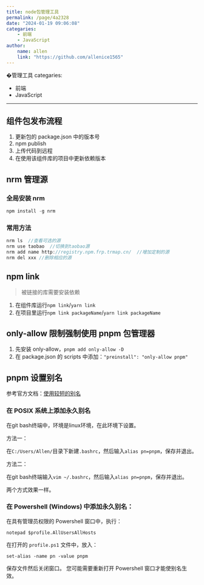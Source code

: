 ```yaml
---
title: node包管理工具
permalink: /page/4a2328
date: "2024-01-19 09:06:08"
categaries:
    - 前端
    - JavaScript
author:
    name: allen
    link: "https://github.com/allenice1565"
---
```


�管理工具
categaries:

-   前端
-   JavaScript

---

## 组件包发布流程

1. 更新包的 package.json 中的版本号
2. npm publish
3. 上传代码到远程
4. 在使用该组件库的项目中更新依赖版本

## nrm 管理源

### 全局安装 nrm

```js
npm install -g nrm
```

### 常用方法

```js
nrm ls	//查看可选的源
nrm use taobao	//切换到taobao源
nrm add name http://registry.npm.frp.trmap.cn/	//增加定制的源
nrm del xxx	//删除相应的源
```

## npm link

> 被链接的库需要安装依赖

1. 在组件库运行`npm link`/`yarn link`
2. 在项目里运行`npm link packageName`/`yarn link packageName`

## only-allow 限制强制使用 pnpm 包管理器

1. 先安装 only-allow，`pnpm add only-allow -D`
2. 在 package.json 的 scripts 中添加：`"preinstall": "only-allow pnpm"`

## pnpm 设置别名

参考官方文档：[使用较短的别名](https://pnpm.io/zh/installation#%E4%BD%BF%E7%94%A8%E8%BE%83%E7%9F%AD%E7%9A%84%E5%88%AB%E5%90%8D)

### 在 POSIX 系统上添加永久别名

在git bash终端中，环境是linux环境，在此环境下设置。

方法一：

在`C:/Users/Allen/`目录下新建`.bashrc`，然后输入`alias pn=pnpm`，保存并退出。

方法二：

在git bash终端输入`vim ~/.bashrc`，然后输入`alias pn=pnpm`，保存并退出。

两个方式效果一样。

### 在 Powershell (Windows) 中添加永久别名：

在具有管理员权限的 Powershell 窗口中，执行：

```
notepad $profile.AllUsersAllHosts
```

在打开的 `profile.ps1` 文件中，放入：

```
set-alias -name pn -value pnpm
```

保存文件然后关闭窗口。 您可能需要重新打开 Powershell 窗口才能使别名生效。
